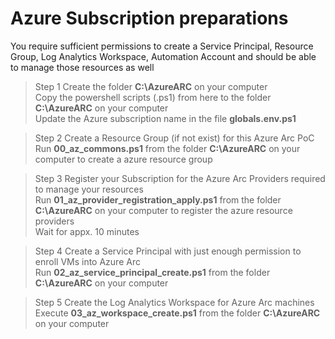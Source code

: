 # Azure Subscription preparations
You require sufficient permissions to create a Service Principal, Resource Group, Log Analytics Workspace, Automation Account and should be able to manage those resources as well<br/>

> Step 1
Create the folder **C:\AzureARC** on your computer<br/>
Copy the powershell scripts (.ps1) from here to the folder **C:\AzureARC** on your computer<br/>
Update the Azure subscription name in the file **globals.env.ps1**<br/>

> Step 2
Create a Resource Group (if not exist) for this Azure Arc PoC<br/>
Run **00_az_commons.ps1** from the folder **C:\AzureARC** on your computer to create a azure resource group<br/>

> Step 3
Register your Subscription for the Azure Arc Providers required to manage your resources<br/>
Run **01_az_provider_registration_apply.ps1** from the folder **C:\AzureARC** on your computer to register the azure resource providers<br/>
Wait for appx. 10 minutes<br/>

> Step 4
Create a Service Principal with just enough permission to enroll VMs into Azure Arc<br/>
Run **02_az_service_principal_create.ps1** from the folder **C:\AzureARC** on your computer<br/>

> Step 5
Create the Log Analytics Workspace for Azure Arc machines<br/>
Execute **03_az_workspace_create.ps1** from the folder **C:\AzureARC** on your computer<br/>